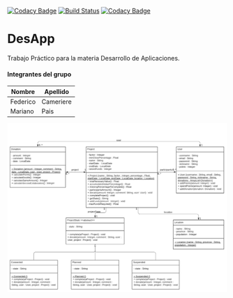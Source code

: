 [![Codacy Badge](https://api.codacy.com/project/badge/Grade/d91439d0f4e14ceb9b03944bfa418822)](https://app.codacy.com/manual/PaisMariano/DesApp?utm_source=github.com&utm_medium=referral&utm_content=PaisMariano/DesApp&utm_campaign=Badge_Grade_Dashboard)
[![Build Status](https://travis-ci.org/PaisMariano/DesApp.svg?branch=master)](https://travis-ci.org/PaisMariano/DesApp)
[![Codacy Badge](https://app.codacy.com/project/badge/Coverage/468a934f4baa4e23bbaf4107c42801fa)](https://www.codacy.com/manual/PaisMariano/DesApp/dashboard?utm_source=github.com&utm_medium=referral&utm_content=PaisMariano/DesApp&utm_campaign=Badge_Coverage)

# DesApp
Trabajo Práctico para la materia Desarrollo de Aplicaciones.

#### Integrantes del grupo

| Nombre   | Apellido  |
| -------- | --------- |
| Federico | Cameriere |
| Mariano  | Pais      |

![UML](https://github.com/PaisMariano/DesApp/blob/master/UML/UML%20Desarrollo%20de%20Apps.png) 
